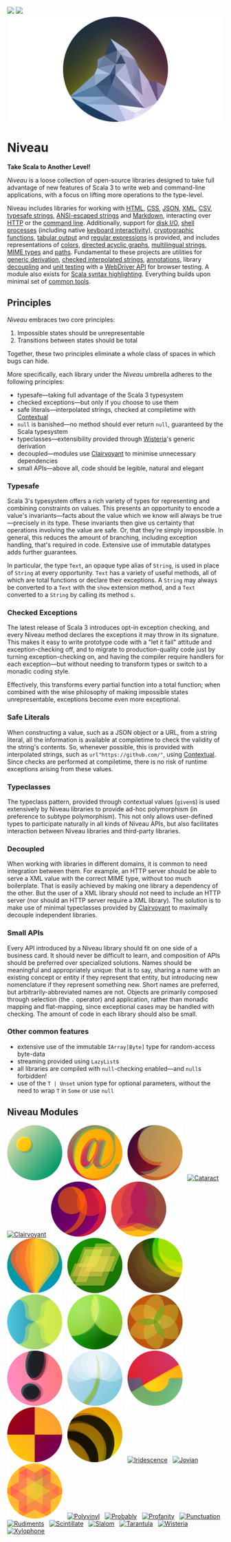 [<img src="https://img.shields.io/discord/633198088311537684?color=8899f7&label=DISCORD&style=for-the-badge" height="24">](https://discord.gg/v7CjtbnwDq)
[<img src="https://vent.dev/badge/propensive/niveau" height="24">](https://vent.dev/)
<img src="/doc/images/github.png" valign="middle">

# Niveau

**Take Scala to Another Level!**

_Niveau_ is a loose collection of open-source libraries designed to take full advantage of new
features of Scala 3 to write web and command-line applications, with a focus on lifting more
operations to the type-level.

Niveau includes libraries for working with [HTML](https://github.com/propensive/honeycomb/),
[CSS](https://github.com/propensive/cataract/), [JSON](https://github.com/propensive/euphemism/),
[XML](https://github.com/propensive/xylophone/), [CSV](https://github.com/propensive/caesura/),
[typesafe strings](https://github.com/propensive/gossamer/),
[ANSI-escaped strings](https://github.com/propensive/escapade/) and
[Markdown](https://github.com/propensive/punctuation/), interacting over
[HTTP](https://github.com/propensive/scintillate/) or the
[command line](https://github.com/propensive/exoskeleton/). Additionally, support for
[disk I/O](https://github.com/propensive/jovian/),
[shell processes](https://github.com/propensive/guillotine/) (including native
[keyboard interactivity](https://github.com/propensive/rivulet/)),
[cryptographic functions](https://github.com/propensive/gastronomy/),
[tabular output](https://github.com/propensive/escritoire/) and
[regular expressions](https://github.com/propensive/kaleidoscope/) is provided, and includes
representations of [colors](https://github.com/propensive/iridescence/),
[directed acyclic graphs](https://github.com/propensive/acyclicity/),
[multilingual strings](https://github.com/propensive/cosmopolite/),
[MIME types](https://github.com/propensive/gesticulate/) and
[paths](https://github.com/propensive/slalom/). Fundamental to these projects are utilities for
[generic derivation](https://github.com/propensive/wisteria/),
[checked interpolated strings](https://github.com/propensive/contextual/),
[annotations](https://github.com/propensive/adversaria/), library
[decoupling](https://github.com/propensive/clairvoyant/) and
[unit testing](https://github.com/propensive/probably/) with a
[WebDriver API](https://github.com/propensive/tarantula/) for browser testing. A module also
exists for [Scala syntax highlighting](https://github.com/propensive/harlequin/). Everything
builds upon minimal set of [common tools](https://github.com/propensive/rudiments/).

## Principles

_Niveau_ embraces two core principles:
1. Impossible states should be unrepresentable
2. Transitions between states should be total

Together, these two principles eliminate a whole class of spaces in which bugs can hide.

More specifically, each library under the _Niveau_ umbrella adheres to the following principles:
- typesafe—taking full advantage of the Scala 3 typesystem
- checked exceptions—but only if you choose to use them
- safe literals—interpolated strings, checked at compiletime with
  [Contextual](https://github.com/propensive/contextual/)
- `null` is banished—no method should ever return `null`, guaranteed by the Scala typesystem
- typeclasses—extensibility provided through
  [Wisteria](https://github.com/propensive/wisteria/)'s generic derivation
- decoupled—modules use [Clairvoyant](https://github.com/propensive/clairvoyant/) to minimise
  unnecessary dependencies
- small APIs—above all, code should be legible, natural and elegant

### Typesafe

Scala 3's typesystem offers a rich variety of types for representing and combining constraints on
values. This presents an opportunity to encode a value's invariants—facts about the value which we
know will always be true—precisely in its type. These invariants then give us certainty that
operations involving the value are safe. Or, that they're simply impossible. In general, this
reduces the amount of branching, including exception handling, that's required in code. Extensive
use of immutable datatypes adds further guarantees.

In particular, the type `Text`, an opaque type alias of `String`, is used in place of `String` at
every opportunity. `Text` has a variety of useful methods, all of which are total functions or
declare their exceptions. A `String` may always be converted to a `Text` with the `show` extension
method, and a `Text` converted to a `String` by calling its method `s`.

### Checked Exceptions

The latest release of Scala 3 introduces opt-in exception checking, and every Niveau method declares
the exceptions it may throw in its signature. This makes it easy to write prototype code with
a "let it fail" attitude and exception-checking off, and to migrate to production-quality code just
by turning exception-checking on, and having the compiler require handlers for each exception—but
without needing to transform types or switch to a monadic coding style.

Effectively, this transforms every partial function into a total function; when combined with the
wise philosophy of making impossible states unrepresentable, exceptions become even more
exceptional.

### Safe Literals

When constructing a value, such as a JSON object or a URL, from a string literal, all the
information is available at compiletime to check the validity of the string's contents. So,
whenever possible, this is provided with interpolated strings, such as `url"https://github.com/"`,
using [Contextual](https://github.com/propensive/contextual/). Since checks are performed at
compiletime, there is no risk of runtime exceptions arising from these values.

### Typeclasses

The typeclass pattern, provided through contextual values (`given`s) is used extensively by
Niveau libraries to provide ad-hoc polymorphism (in preference to subtype polymorphism). This not
only allows user-defined types to participate naturally in all kinds of Niveau APIs, but also
facilitates interaction between Niveau libraries and third-party libraries.

### Decoupled

When working with libraries in different domains, it is common to need integration between them.
For example, an HTTP server should be able to serve a XML value with the correct MIME type, without
too much boilerplate. That is easily achieved by making one library a dependency of the other. But
the user of a XML library should not need to include an HTTP server (nor should an HTTP server
require a XML library). The solution is to make use of minimal typeclasses provided by
[Clairvoyant](https://github.com/propensive/clairvoyant/) to maximally decouple independent
libraries.

### Small APIs

Every API introduced by a Niveau library should fit on one side of a business card. It should never
be difficult to learn, and composition of APIs should be preferred over specialized solutions. Names
should be meaningful and appropriately unique: that is to say, sharing a name with an existing
concept or entity if they represent that entity, but introducing new nomenclature if they represent
something new. Short names are preferred, but arbitrarily-abbreviated names are not. Objects are
primarily composed through selection (the `.` operator) and application, rather than monadic mapping
and flat-mapping, since exceptional cases may be handled with checking. The amount of code in each
library should also be small.

### Other common features

- extensive use of the immutable `IArray[Byte]` type for random-access byte-data
- streaming provided using `LazyList`s
- all libraries are compiled with `null`-checking enabled—and `null`s forbidden!
- use of the `T | Unset` union type for optional parameters, without the need to wrap `T` in `Some` or use `null`

## Niveau Modules

[![Acyclicity](https://github.com/propensive/acyclicity/raw/main/doc/images/128x128.png)](https://github.com/propensive/acyclicity/) &nbsp;
[![Adversaria](https://github.com/propensive/adversaria/raw/main/doc/images/128x128.png)](https://github.com/propensive/adversaria/) &nbsp;
[![Caesura](https://github.com/propensive/caesura/raw/main/doc/images/128x128.png)](https://github.com/propensive/caesura/) &nbsp;
[![Cataract](https://github.com/propensive/cataract/raw/main/doc/images/128x128.png)](https://github.com/propensive/cataract/) &nbsp;
[![Clairvoyant](https://github.com/propensive/clairvoyant/raw/main/doc/images/128x128.png)](https://github.com/propensive/clairvoyant/) &nbsp;
[![Contextual](https://github.com/propensive/contextual/raw/main/doc/images/128x128.png)](https://github.com/propensive/contextual/) &nbsp;
[![Cosmopolite](https://github.com/propensive/cosmopolite/raw/main/doc/images/128x128.png)](https://github.com/propensive/cosmopolite/) &nbsp;
[![Escapade](https://github.com/propensive/escapade/raw/main/doc/images/128x128.png)](https://github.com/propensive/escapade/) &nbsp;
[![Escritoire](https://github.com/propensive/escritoire/raw/main/doc/images/128x128.png)](https://github.com/propensive/escritoire/) &nbsp;
[![Eucalyptus](https://github.com/propensive/eucalyptus/raw/main/doc/images/128x128.png)](https://github.com/propensive/eucalyptus/) &nbsp;
[![Euphemism](https://github.com/propensive/euphemism/raw/main/doc/images/128x128.png)](https://github.com/propensive/euphemism/) &nbsp;
[![Exoskeleton](https://github.com/propensive/exoskeleton/raw/main/doc/images/128x128.png)](https://github.com/propensive/exoskeleton/) &nbsp;
[![Gastronomy](https://github.com/propensive/gastronomy/raw/main/doc/images/128x128.png)](https://github.com/propensive/gastronomy/) &nbsp;
[![Gesticulate](https://github.com/propensive/gesticulate/raw/main/doc/images/128x128.png)](https://github.com/propensive/gesticulate/) &nbsp;
[![Gossamer](https://github.com/propensive/gossamer/raw/main/doc/images/128x128.png)](https://github.com/propensive/gossamer/) &nbsp;
[![Guillotine](https://github.com/propensive/guillotine/raw/main/doc/images/128x128.png)](https://github.com/propensive/guillotine/) &nbsp;
[![Harlequin](https://github.com/propensive/harlequin/raw/main/doc/images/128x128.png)](https://github.com/propensive/harlequin/) &nbsp;
[![Honeycomb](https://github.com/propensive/honeycomb/raw/main/doc/images/128x128.png)](https://github.com/propensive/honeycomb/) &nbsp;
[![Iridescence](https://github.com/propensive/iridescence/raw/main/doc/images/128x128.png)](https://github.com/propensive/iridescence/) &nbsp;
[![Jovian](https://github.com/propensive/jovian/raw/main/doc/images/128x128.png)](https://github.com/propensive/jovian/) &nbsp;
[![Kaleidoscope](https://github.com/propensive/kaleidoscope/raw/main/doc/images/128x128.png)](https://github.com/propensive/kaleidoscope/) &nbsp;
[![Polyvinyl](https://github.com/propensive/polyvinyl/raw/main/doc/images/128x128.png)](https://github.com/propensive/polyvinyl/) &nbsp;
[![Probably](https://github.com/propensive/probably/raw/main/doc/images/128x128.png)](https://github.com/propensive/probably/) &nbsp;
[![Profanity](https://github.com/propensive/profanity/raw/main/doc/images/128x128.png)](https://github.com/propensive/profanity/) &nbsp;
[![Punctuation](https://github.com/propensive/punctuation/raw/main/doc/images/128x128.png)](https://github.com/propensive/punctuation/) &nbsp;
[![Rudiments](https://github.com/propensive/rudiments/raw/main/doc/images/128x128.png)](https://github.com/propensive/rudiments/) &nbsp;
[![Scintillate](https://github.com/propensive/scintillate/raw/main/doc/images/128x128.png)](https://github.com/propensive/scintillate/) &nbsp;
[![Slalom](https://github.com/propensive/slalom/raw/main/doc/images/128x128.png)](https://github.com/propensive/slalom/) &nbsp;
[![Tarantula](https://github.com/propensive/tarantula/raw/main/doc/images/128x128.png)](https://github.com/propensive/tarantula/) &nbsp;
[![Wisteria](https://github.com/propensive/wisteria/raw/main/doc/images/128x128.png)](https://github.com/propensive/wisteria/) &nbsp;
[![Xylophone](https://github.com/propensive/xylophone/raw/main/doc/images/128x128.png)](https://github.com/propensive/xylophone/) &nbsp;
